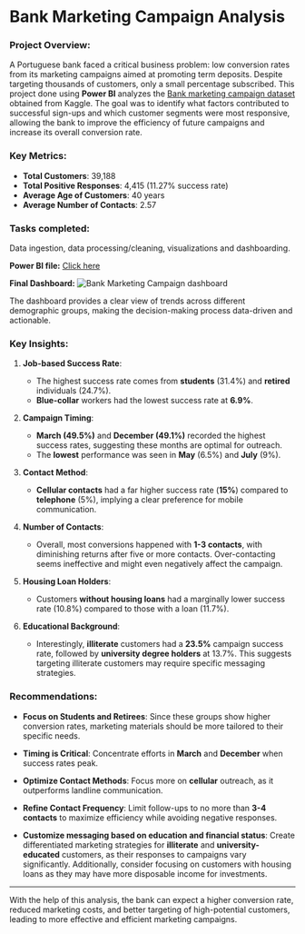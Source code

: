 # Bank Marketing Campaign Analysis

### **Project Overview:**
A Portuguese bank faced a critical business problem: low conversion rates from its marketing campaigns aimed at promoting term deposits. Despite targeting thousands of customers, only a small percentage subscribed. This project done using **Power BI** analyzes the [Bank marketing campaign dataset](https://www.kaggle.com/datasets/pkdarabi/bank-marketing-dataset) obtained from Kaggle.
The goal was to identify what factors contributed to successful sign-ups and which customer segments were most responsive, allowing the bank to improve the efficiency of future campaigns and increase its overall conversion rate.

### **Key Metrics:**
- **Total Customers**: 39,188
- **Total Positive Responses**: 4,415 (11.27% success rate)
- **Average Age of Customers**: 40 years
- **Average Number of Contacts**: 2.57

### **Tasks completed:**
Data ingestion, data processing/cleaning, visualizations and dashboarding.

**Power BI file:** [Click here](https://github.com/Tan-Tripathi/Bank_Marketing_Campaign_Analysis-PowerBI-Project/blob/main/Bank%20Marketing%20Campaign%20Analysis.pbix)

**Final Dashboard:**
![Bank Marketing Campaign dashboard](https://github.com/user-attachments/assets/20e00907-59a5-46d2-af9b-fcad94332041)

The dashboard provides a clear view of trends across different demographic groups, making the decision-making process data-driven and actionable.

### **Key Insights:**

1. **Job-based Success Rate**:
   - The highest success rate comes from **students** (31.4%) and **retired** individuals (24.7%).
   - **Blue-collar** workers had the lowest success rate at **6.9%**.

2. **Campaign Timing**:
   - **March (49.5%)** and **December (49.1%)** recorded the highest success rates, suggesting these months are optimal for outreach.
   - The **lowest** performance was seen in **May** (6.5%) and **July** (9%).

3. **Contact Method**:
   - **Cellular contacts** had a far higher success rate (**15%**) compared to **telephone** (5%), implying a clear preference for mobile communication.
   
4. **Number of Contacts**:
   - Overall, most conversions happened with **1-3 contacts**, with diminishing returns after five or more contacts. Over-contacting seems ineffective and might even negatively affect the campaign.
   
5. **Housing Loan Holders**:
   - Customers **without housing loans** had a marginally lower success rate (10.8%) compared to those with a loan (11.7%).

6. **Educational Background**:
   - Interestingly, **illiterate** customers had a **23.5%** campaign success rate, followed by **university degree holders** at 13.7%. This suggests targeting illiterate customers may require specific messaging strategies.
   
### **Recommendations:**
- **Focus on Students and Retirees**: Since these groups show higher conversion rates, marketing materials should be more tailored to their specific needs.
  
- **Timing is Critical**: Concentrate efforts in **March** and **December** when success rates peak.
  
- **Optimize Contact Methods**: Focus more on **cellular** outreach, as it outperforms landline communication.
  
- **Refine Contact Frequency**: Limit follow-ups to no more than **3-4 contacts** to maximize efficiency while avoiding negative responses.

- **Customize messaging based on education and financial status**: Create differentiated marketing strategies for **illiterate** and **university-educated** customers, as their responses to campaigns vary significantly. Additionally, consider focusing on customers with housing loans as they may have more disposable income for investments.

--- 
With the help of this analysis, the bank can expect a higher conversion rate, reduced marketing costs, and better targeting of high-potential customers, leading to more effective and efficient marketing campaigns.
